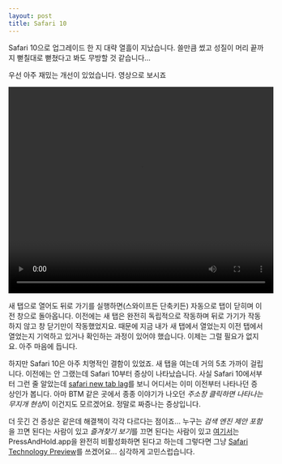 ```yaml
---
layout: post
title: Safari 10
---
```


Safari 10으로 업그레이드 한 지 대략 열흘이 지났습니다. 쓸만큼 썼고 성질이 머리 끝까지 뻗칠대로 뻗쳤다고 봐도 무방할 것 같습니다… 

우선 아주 재밌는 개선이 있었습니다. 영상으로 보시죠

<video width="523" height="408" controls>
 <source src="http://d.pr/v/S7DC+">
Your browser does not support the video tag.
</video>

새 탭으로 열어도 뒤로 가기를 실행하면(스와이프든 단축키든) 자동으로 탭이 닫히며 이전 창으로 돌아옵니다. 이전에는 새 탭은 완전히 독립적으로 작동하며 뒤로 가기가 작동하지 않고 창 닫기만이 작동했었지요. 때문에 지금 내가 새 탭에서 열었는지 이전 탭에서 열었는지 기억하고 있거나 확인하는 과정이 있어야 했습니다. 이제는 그럴 필요가 없지요. 아주 마음에 듭니다.

하지만 Safari 10은 아주 치명적인 결함이 있었죠. 새 탭을 여는데 거의 5초 가까이 걸립니다. 이전에는 안 그랬는데 Safari 10부터 증상이 나타났습니다. 사실 Safari 10에서부터 그런 줄 알았는데 [safari new tab lag](https://www.google.co.kr/search?num=40&newwindow=1&q=safari+new+tab+lag&oq=safari+new+tab+lag&gs_l=serp.3..0i19k1.4905.7911.0.8025.12.10.2.0.0.0.136.820.1j6.7.0....0...1c.1j4.64.serp..3.9.825...0j35i39k1j0i30k1j0i8i13i30i19k1j0i8i30k1j0i30i19k1j0i8i30i19k1j0i5i30i19k1.f8oAOXS34pI)를 보니 어디서는 이미 이전부터 나타나던 증상인가 봅니다. 아마 BTM 같은 곳에서 종종 이야기가 나오던 *주소창 클릭하면 나타나는 무지개 현상*이 이건지도 모르겠어요. 정말로 짜증나는 증상입니다. 

더 웃긴 건 증상은 같은데 해결책이 각각 다르다는 점이죠… 누구는 *검색 엔진 제안 포함*을 끄면 된다는 사람이 있고 *즐겨찾기 보기*를 끄면 된다는 사람이 있고 [여기서](http://apple.stackexchange.com/a/228583)는 PressAndHold.app을 완전히 비활성화하면 된다고 하는데 그렇다면 그냥 [Safari Technology Preview](https://developer.apple.com/safari/technology-preview/)를 쓰겠어요… 심각하게 고민스럽습니다.

